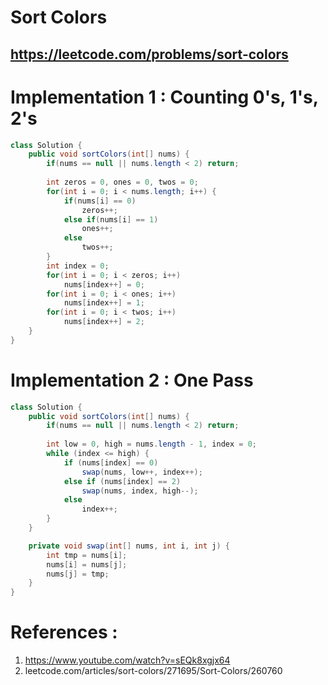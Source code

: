 # Sort Colors
## https://leetcode.com/problems/sort-colors

# Implementation 1 : Counting 0's, 1's, 2's
```java
class Solution {
    public void sortColors(int[] nums) {
        if(nums == null || nums.length < 2) return;
        
        int zeros = 0, ones = 0, twos = 0;
        for(int i = 0; i < nums.length; i++) {
            if(nums[i] == 0)
                zeros++;
            else if(nums[i] == 1)
                ones++;
            else
                twos++;
        }
        int index = 0;
        for(int i = 0; i < zeros; i++)
            nums[index++] = 0;
        for(int i = 0; i < ones; i++)
            nums[index++] = 1;
        for(int i = 0; i < twos; i++)
            nums[index++] = 2;
    }
}
```

# Implementation 2 : One Pass
```java
class Solution {
    public void sortColors(int[] nums) {
        if(nums == null || nums.length < 2) return;
        
        int low = 0, high = nums.length - 1, index = 0;
        while (index <= high) {
            if (nums[index] == 0) 
                swap(nums, low++, index++);
            else if (nums[index] == 2) 
                swap(nums, index, high--);
            else
                index++;
        }
    }

    private void swap(int[] nums, int i, int j) {
        int tmp = nums[i];
        nums[i] = nums[j];
        nums[j] = tmp;
    }
}
```

# References :
1. https://www.youtube.com/watch?v=sEQk8xgjx64
2. leetcode.com/articles/sort-colors/271695/Sort-Colors/260760
